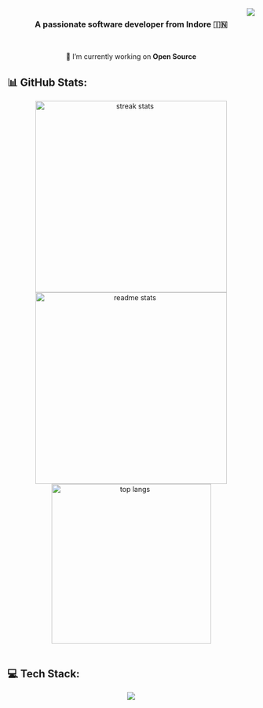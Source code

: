 <img align="right" src="https://visitor-badge.laobi.icu/badge?page_id=rohitbhure65.rohitbhure65" />

<h3 align="center">A passionate software developer from Indore 🇮🇳</h3>

<br/>

<div align="center">
 
 🔭 I’m currently working on **Open Source**

 </div>

 ## 📊 GitHub Stats:

<div align=center>
  <img width=390 src="https://github-readme-streak-stats-salesp07.vercel.app/?user=rohitbhure65&count_private=true&theme=react&border_radius=10" alt="streak stats"/>
  <img width=390 src="https://github-readme-stats-salesp07.vercel.app/api?username=rohitbhure65&count_private=true&show_icons=true&theme=react&rank_icon=github&border_radius=10" alt="readme stats" />
  <br/>
  <img width=325 align="center" src="https://github-readme-stats-salesp07.vercel.app/api/top-langs/?username=rohitbhure65&hide=HTML&langs_count=8&layout=compact&theme=react&border_radius=10&size_weight=0.5&count_weight=0.5&exclude_repo=github-readme-stats" alt="top langs" />
</div>

<br>

## 💻 Tech Stack:

<p align="center">
  <a href="https://linkedin.com/in/rohitbhure65">
    <img src="https://skillicons.dev/icons?i=cpp,html,css,js,php,mysql,mongodb,linux,bash,git,github,react,express,nodejs,nextjs,python,vscode,postman,powershell,kubernetes,docker,photoshop,illustrator&theme=dark&perline=10" />
  </a>
</p>
